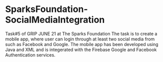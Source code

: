 # SparksFoundation-SocialMediaIntegration
Task#5 of GRIP JUNE 21 at The Sparks Foundation
The task is to create a mobile app, where user can login through at least
two social media from such as Facebook and Google. 
The mobile app has been developed using Java and XML and is integerated with the Firebase Google and Facebook Authentication services.
